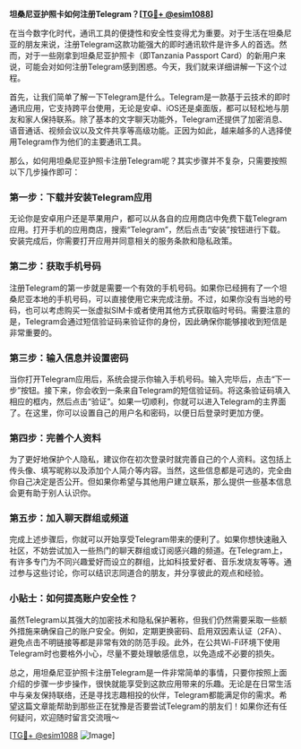 **坦桑尼亚护照卡如何注册Telegram？[[TG💪+ @esim1088](https://t.me/s/esim1088)]**

在当今数字化时代，通讯工具的便捷性和安全性变得尤为重要。对于生活在坦桑尼亚的朋友来说，注册Telegram这款功能强大的即时通讯软件是许多人的首选。然而，对于一些刚拿到坦桑尼亚护照卡（即Tanzania Passport Card）的新用户来说，可能会对如何注册Telegram感到困惑。今天，我们就来详细讲解一下这个过程。

首先，让我们简单了解一下Telegram是什么。Telegram是一款基于云技术的即时通讯应用，它支持跨平台使用，无论是安卓、iOS还是桌面版，都可以轻松地与朋友和家人保持联系。除了基本的文字聊天功能外，Telegram还提供了加密消息、语音通话、视频会议以及文件共享等高级功能。正因为如此，越来越多的人选择使用Telegram作为他们的主要通讯工具。

那么，如何用坦桑尼亚护照卡注册Telegram呢？其实步骤并不复杂，只需要按照以下几步操作即可：

### 第一步：下载并安装Telegram应用

无论你是安卓用户还是苹果用户，都可以从各自的应用商店中免费下载Telegram应用。打开手机的应用商店，搜索“Telegram”，然后点击“安装”按钮进行下载。安装完成后，你需要打开应用并同意相关的服务条款和隐私政策。

### 第二步：获取手机号码

注册Telegram的第一步就是需要一个有效的手机号码。如果你已经拥有了一个坦桑尼亚本地的手机号码，可以直接使用它来完成注册。不过，如果你没有当地的号码，也可以考虑购买一张虚拟SIM卡或者使用其他方式获取临时号码。需要注意的是，Telegram会通过短信验证码来验证你的身份，因此确保你能够接收到短信是非常重要的。

### 第三步：输入信息并设置密码

当你打开Telegram应用后，系统会提示你输入手机号码。输入完毕后，点击“下一步”按钮。接下来，你会收到一条来自Telegram的短信验证码。将这条验证码填入相应的框内，然后点击“验证”。如果一切顺利，你就可以进入Telegram的主界面了。在这里，你可以设置自己的用户名和密码，以便日后登录时更加方便。

### 第四步：完善个人资料

为了更好地保护个人隐私，建议你在初次登录时就完善自己的个人资料。这包括上传头像、填写昵称以及添加个人简介等内容。当然，这些信息都是可选的，完全由你自己决定是否公开。但如果你希望与其他用户建立联系，那么提供一些基本信息会更有助于别人认识你。

### 第五步：加入聊天群组或频道

完成上述步骤后，你就可以开始享受Telegram带来的便利了。如果你想快速融入社区，不妨尝试加入一些热门的聊天群组或订阅感兴趣的频道。在Telegram上，有许多专门为不同兴趣爱好而设立的群组，比如科技爱好者、音乐发烧友等等。通过参与这些讨论，你可以结识志同道合的朋友，并分享彼此的观点和经验。

### 小贴士：如何提高账户安全性？

虽然Telegram以其强大的加密技术和隐私保护著称，但我们仍然需要采取一些额外措施来确保自己的账户安全。例如，定期更换密码、启用双因素认证（2FA）、避免点击不明链接等都是非常有效的防范手段。此外，在公共Wi-Fi环境下使用Telegram时也要格外小心，尽量不要处理敏感信息，以免造成不必要的损失。

总之，用坦桑尼亚护照卡注册Telegram是一件非常简单的事情，只要你按照上面介绍的步骤一步步操作，很快就能享受到这款应用带来的乐趣。无论是在日常生活中与亲友保持联络，还是寻找志趣相投的伙伴，Telegram都能满足你的需求。希望这篇文章能帮助到那些正在犹豫是否要尝试Telegram的朋友们！如果你还有任何疑问，欢迎随时留言交流哦～

[[TG💪+ @esim1088](https://t.me/s/esim1088) ![Image](https://i.postimg.cc/4NQfJmqS/Snipaste-2025-05-13-00-14-12.png)]